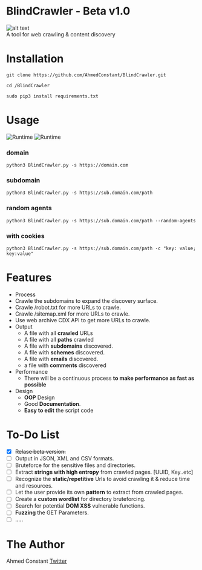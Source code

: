 # BlindCrawler - Beta v1.0
![alt text](https://github.com/AhmedConstant/Images/blob/master/blindcrawler-logo-github.png "BlindCrawler")<br/>
A tool for web crawling &amp; content discovery
# Installation
`git clone https://github.com/AhmedConstant/BlindCrawler.git`<br/>

`cd /BlindCrawler`<br/>

`sudo pip3 install requirements.txt`<br/>

# Usage
![Runtime](https://github.com/AhmedConstant/Images/blob/master/blindcrawler-github.png)
![Runtime](https://github.com/AhmedConstant/Images/blob/master/Snap%202020-09-22%20at%2014.54.34.png)
### domain
`python3 BlindCrawler.py -s https://domain.com`<br/>
### subdomain
`python3 BlindCrawler.py -s https://sub.domain.com/path`<br/>
### random agents
`python3 BlindCrawler.py -s https://sub.domain.com/path --random-agents`<br/>
### with cookies
`python3 BlindCrawler.py -s https://sub.domain.com/path -c "key: value; key:value"`<br/>
# Features
* Process
 * Crawle the subdomains to expand the discovery surface.
 * Crawle /robot.txt for more URLs to crawle.
 * Crawle /sitemap.xml for more URLs to crawle.
 * Use web archive CDX API to get more URLs to crawle.
* Output
  * A file with all **crawled** URLs
  * A file with all **paths** crawled
  * A file with **subdomains** discovered.
  * A file with **schemes** discovered.
  * A file with **emails** discovered.
  * a file with **comments** discovered
* Performance
  * There will be a continuous process **to make performance as fast as possible** 
* Design
  * **OOP** Design
  * Good **Documentation**.
  * **Easy to edit** the script code
# To-Do List
- [x] ~~Relase beta version.~~
- [ ] Output in JSON, XML and CSV formats.
- [ ] Bruteforce for the sensitive files and directories.
- [ ] Extract **strings with high entropy** from crawled pages. [UUID, Key..etc]
- [ ] Recognize the **static/repetitive** Urls to avoid crawling it & reduce time and resources.
- [ ] Let the user provide its own **pattern** to extract from crawled pages.
- [ ] Create a **custom wordlist** for directory bruteforcing.
- [ ] Search for potential **DOM XSS** vulnerable functions.
- [ ] **Fuzzing** the GET Parameters.
- [ ] .....
# The Author
Ahmed Constant
[Twitter](https://twitter.com/a_Constant_)
